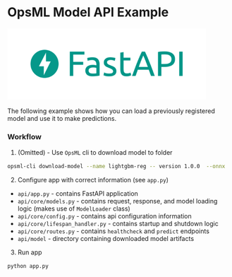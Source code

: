 # OpsML Model API Example

<img width="450px" src="../../images/fastapi.png" alt="huggingface" class="center" />

The following example shows how you can load a previously registered model and use it to make predictions.

### Workflow

1. (Omitted) - Use `OpsML` cli to download model to folder

```bash
opsml-cli download-model --name lightgbm-reg -- version 1.0.0  --onnx
```

2. Configure app with correct information (see `app.py`)

- `api/app.py` - contains FastAPI application
- `api/core/models.py` - contains request, response, and model loading logic (makes use of `ModelLoader` class)
- `api/core/config.py` - contains api configuration information
- `api/core/lifespan_handler.py` - contains startup and shutdown logic
- `api/core/routes.py` - contains `healthcheck` and `predict` endpoints
- `api/model` - directory containing downloaded model artifacts


3. Run app

```bash
python app.py
```
